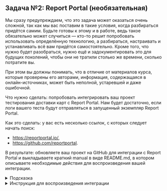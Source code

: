 ## Задача №2: Report Portal (необязательная)

Мы сразу предупреждаем, что это задача может оказаться очень сложной, так как мы вас поставим в такие условия, когда разбираться придётся самим. Будьте готовы к этому и в работе, ведь такое обязательно может случиться — кто-то решит попробовать использовать определённую технологию, а разбираться, настраивать и устанавливать всё вам придётся самостоятельно. Кроме того, что нужно будет разобраться, нужно ещё и задокументировать это для будущих поколений, чтобы они не тратили столько же времени, сколько потратите вы.

При этом вы должны понимать, что в отличие от материалов курса, которые проверены его авторами, информация, содержащаяся в онлайн-источниках, может быть неполной, устаревшей и даже ошибочной.

Что нужно сделать: попробовать интегрировать ваш проект тестирования доставки карт с Report Portal. Нам будет достаточно, если логи вашего теста будут отправляться в запущенный экземпляр Report Portal.

Как это сделать: у вас есть несколько ссылок, с которых следует начать поиск:
* https://reportportal.io/,
* https://github.com/reportportal.

В результате: обновляете ваш проект на GitHub для интеграции с Report Portal и выкладываете краткий manual в виде README.md, в котором описываете необходимые действия для воспроизведения вашей интеграции.

<details>
   <summary>Подсказка</summary>

1. Достаточно часто разработчики решений предоставляют готовые Docker-файлы и даже docker-compose.yml, для того чтобы вы могли быстро развернуть сервис и попробовать его в действии.
2. Часто такое бывает, что в официальном репозитории на GitHub выкладываются примеры интеграции. Возможно, стоит посмотреть там информацию о стеке используемых вами технологий, как минимум JUnit5.
</details>

<details>
   <summary>Инструкция для воспроизведения интеграции</summary>

1. Заходим на сайт https://reportportal.io/ и выбираем 'Deploy with Docker'
2. В случае необходимости, устанавливаем Docker Desktop. 
3. В первом пункте нажимаем на 'here' и переходим по ссылке. 
4. Перейдя по ссылке, копируем содержимое файла docker-compose.yml
5. Создаём в вашем проекте docker-compose.yml и вставляем скопированное содержимое, настраиваем необходимые зависимости в build.gradle.
6. В docker-compose.yml необходимо, с помощью комментирования строк, произвести настройку контейнеров под Вашу ОС (Unix/Windows).
7. Запускаем Docker Desktop (ВНИМАНИЕ! Для корректного функционирования необходимо обеспечить 2 CPU 5 GB RAM.).
8. Вводим в терминал команду 'docker-compose -f docker-compose.yml -p reportportal up -d --force-recreate' (ВНИМАНИЕ! В случае появления ошибки попробуйте осуществить загрузку с использованием VPN).
9. Переходим по адресу 'http://localhost:8080/ui/'.
10. Вводим учетные данные Login: 'superadmin', Password: 'erebus' (учетные данные следует вводить без кавычек). Это стандартные учетные данные администратора, доступны по умолчанию.
11. Переходим в профиль пользователя. В правой части экрана, в блоке 'Примеры конфигураций'/'CONFIGURATION EXAMPLES', копируем содержимое под полем 'REQUIRED'.
12. Вставляем скопированные данные в reportportal.properties. Этот шаг необходим для связи Вашего проекта и Report Portal.
13. Производим необходимые для Вашего проекта донастройки (класс для логирования, класс для скриншотов).
14. Запускаем JAR.
15. Запускаем тесты.
16. Заходим на Report Portal и смотрим результаты проведенного тестирования.
</details>

